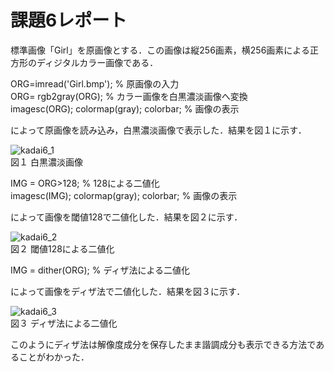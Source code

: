 # 課題6レポート　　
標準画像「Girl」を原画像とする．この画像は縦256画素，横256画素による正方形のディジタルカラー画像である．

ORG=imread('Girl.bmp'); % 原画像の入力  
ORG= rgb2gray(ORG); % カラー画像を白黒濃淡画像へ変換  
imagesc(ORG); colormap(gray); colorbar; % 画像の表示

によって原画像を読み込み，白黒濃淡画像で表示した．結果を図１に示す．

![kadai6_1](https://github.com/dolphinhardcore/kadai/blob/master/image/kadai6_1.png)  
図１ 白黒濃淡画像

IMG = ORG>128; % 128による二値化  
imagesc(IMG); colormap(gray); colorbar; % 画像の表示  

によって画像を閾値128で二値化した．結果を図２に示す．

![kadai6_2](https://github.com/dolphinhardcore/kadai/blob/master/image/kadai6_2.png)  
図２ 閾値128による二値化

IMG = dither(ORG); % ディザ法による二値化

によって画像をディザ法で二値化した．結果を図３に示す．

![kadai6_3](https://github.com/dolphinhardcore/kadai/blob/master/image/kadai6_3.png)  
図３ ディザ法による二値化

このようにディザ法は解像度成分を保存したまま諧調成分も表示できる方法であることがわかった．
